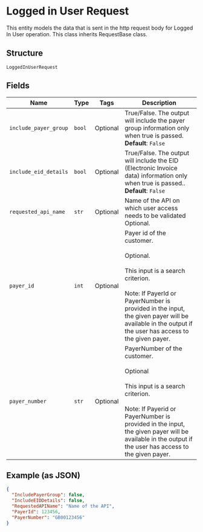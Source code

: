 
# Logged in User Request

This entity models the data that is sent in the http request body for Logged In User operation. This class inherits RequestBase class.

## Structure

`LoggedInUserRequest`

## Fields

| Name | Type | Tags | Description |
|  --- | --- | --- | --- |
| `include_payer_group` | `bool` | Optional | True/False. The output will include the payer group information only when true is passed.<br>**Default**: `False` |
| `include_eid_details` | `bool` | Optional | True/False. The output will include the EID (Electronic Invoice data) information only when true is passed..<br>**Default**: `False` |
| `requested_api_name` | `str` | Optional | Name of the API on which user access needs to be validated<br>Optional. |
| `payer_id` | `int` | Optional | Payer id of the customer.</br><br>Optional.</br><br>This input is a search criterion.</br><br>Note: If PayerId or PayerNumber is provided in the input, the given payer will be available in the output if the user has access to the given payer. |
| `payer_number` | `str` | Optional | PayerNumber of the customer.</br><br>Optional</br><br>This input is a search criterion.</br><br>Note: If Payerid or PayerNumber is provided in the input, the given payer will be available in the output if the user has access to the given payer. |

## Example (as JSON)

```json
{
  "IncludePayerGroup": false,
  "IncludeEIDDetails": false,
  "RequestedAPIName": "Name of the API",
  "PayerId": 123456,
  "PayerNumber": "GB00123456"
}
```


